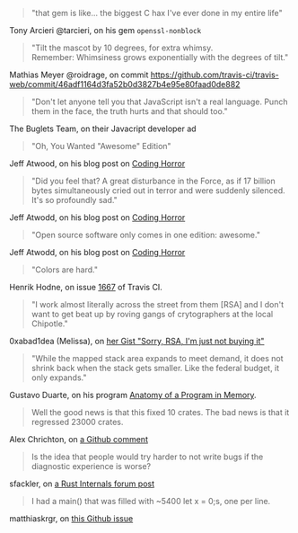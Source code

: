> "that gem is like... the biggest C hax I've ever done in my entire life"  

Tony Arcieri @tarcieri, on his gem `openssl-nonblock`

> "Tilt the mascot by 10 degrees, for extra whimsy.  
> Remember: Whimsiness grows exponentially with the degrees of tilt."  

Mathias Meyer @roidrage, on commit https://github.com/travis-ci/travis-web/commit/46adf1164d3fa52b0d3827b4e95e80faad0de882

> "Don't let anyone tell you that JavaScript isn't a real language. Punch them in the face, the truth hurts and that should too."  

The Buglets Team, on their Javacript developer ad

> "Oh, You Wanted "Awesome" Edition"

Jeff Atwood, on his blog post on [Coding Horror](http://www.codinghorror.com/blog/2009/07/oh-you-wanted-awesome-edition.html)

> "Did you feel that? A great disturbance in the Force, as if 17 billion bytes simultaneously cried out in terror and were suddenly silenced. It's so profoundly sad."

Jeff Atwodd, on his blog post on [Coding Horror](http://www.codinghorror.com/blog/2009/07/oh-you-wanted-awesome-edition.html)

> "Open source software only comes in one edition: awesome."

Jeff Atwodd, on his blog post on [Coding Horror](http://www.codinghorror.com/blog/2009/07/oh-you-wanted-awesome-edition.html)

> "Colors are hard."

Henrik Hodne, on issue [1667](https://github.com/travis-ci/travis-ci/issues/1667) of Travis CI.

> "I work almost literally across the street from them [RSA] and I don't want to get beat up by roving gangs of crytographers at the local Chipotle."

0xabad1dea (Melissa), on [her Gist "Sorry, RSA, I'm just not buying it"](https://gist.github.com/0xabad1dea/8101758)

> "While the mapped stack area expands to meet demand, it does not shrink back when the stack gets smaller. Like the federal budget, it only expands."

Gustavo Duarte, on his program [Anatomy of a Program in Memory](http://duartes.org/gustavo/blog/post/anatomy-of-a-program-in-memory).

> Well the good news is that this fixed 10 crates. The bad news is that it regressed 23000 crates.

Alex Chrichton, on [a Github comment](https://github.com/rust-lang/rust/pull/54939#issuecomment-429389501)

> Is the idea that people would try harder to not write bugs if the diagnostic experience is worse?

sfackler, on [a Rust Internals forum post](https://internals.rust-lang.org/t/rust-backtrace-in-production-use/5609/5)

> I had a main() that was filled with ~5400 let x = 0;s, one per line.

 matthiaskrgr, on [this Github issue](https://github.com/rust-lang/rust/issues/55509)
